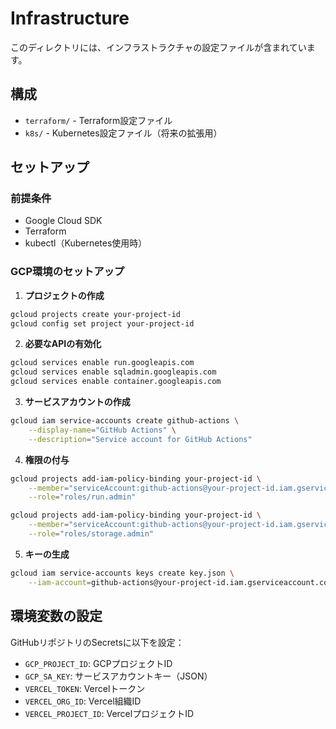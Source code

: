 # Infrastructure

このディレクトリには、インフラストラクチャの設定ファイルが含まれています。

## 構成

- `terraform/` - Terraform設定ファイル
- `k8s/` - Kubernetes設定ファイル（将来の拡張用）

## セットアップ

### 前提条件
- Google Cloud SDK
- Terraform
- kubectl（Kubernetes使用時）

### GCP環境のセットアップ

1. **プロジェクトの作成**
```bash
gcloud projects create your-project-id
gcloud config set project your-project-id
```

2. **必要なAPIの有効化**
```bash
gcloud services enable run.googleapis.com
gcloud services enable sqladmin.googleapis.com
gcloud services enable container.googleapis.com
```

3. **サービスアカウントの作成**
```bash
gcloud iam service-accounts create github-actions \
    --display-name="GitHub Actions" \
    --description="Service account for GitHub Actions"
```

4. **権限の付与**
```bash
gcloud projects add-iam-policy-binding your-project-id \
    --member="serviceAccount:github-actions@your-project-id.iam.gserviceaccount.com" \
    --role="roles/run.admin"

gcloud projects add-iam-policy-binding your-project-id \
    --member="serviceAccount:github-actions@your-project-id.iam.gserviceaccount.com" \
    --role="roles/storage.admin"
```

5. **キーの生成**
```bash
gcloud iam service-accounts keys create key.json \
    --iam-account=github-actions@your-project-id.iam.gserviceaccount.com
```

## 環境変数の設定

GitHubリポジトリのSecretsに以下を設定：

- `GCP_PROJECT_ID`: GCPプロジェクトID
- `GCP_SA_KEY`: サービスアカウントキー（JSON）
- `VERCEL_TOKEN`: Vercelトークン
- `VERCEL_ORG_ID`: Vercel組織ID
- `VERCEL_PROJECT_ID`: VercelプロジェクトID
